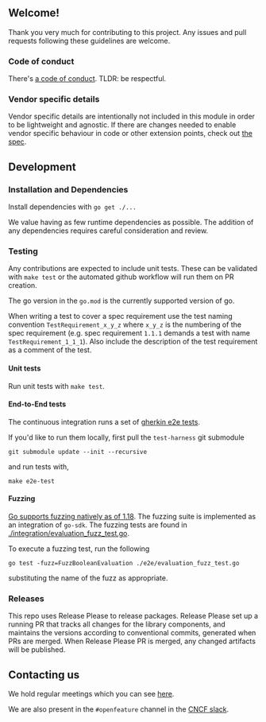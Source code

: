 ## Welcome!

Thank you very much for contributing to this project. Any issues and pull requests following these guidelines are welcome.

### Code of conduct

There's [a code of conduct](https://github.com/open-feature/.github/blob/main/CODE_OF_CONDUCT.md).
TLDR: be respectful.

### Vendor specific details

Vendor specific details are intentionally not included in this module in order to be lightweight and agnostic.
If there are changes needed to enable vendor specific behaviour in code or other extension points, check out [the spec](https://github.com/open-feature/spec).

## Development

### Installation and Dependencies

Install dependencies with `go get ./...`

We value having as few runtime dependencies as possible. The addition of any dependencies requires careful consideration and review.

### Testing

Any contributions are expected to include unit tests. These can be validated with `make test` or the automated github workflow will run them on PR creation.

The go version in the `go.mod` is the currently supported version of go.

When writing a test to cover a spec requirement use the test naming convention `TestRequirement_x_y_z` where `x_y_z` is the numbering of the spec requirement (e.g. spec requirement `1.1.1` demands a test with name `TestRequirement_1_1_1`). Also include the description of the test requirement as a comment of the test.

#### Unit tests

Run unit tests with `make test`.

#### End-to-End tests

The continuous integration runs a set of [gherkin e2e tests](https://github.com/open-feature/test-harness/blob/main/features).

If you'd like to run them locally, first pull the `test-harness` git submodule

```
git submodule update --init --recursive
```

and run tests with,
```
make e2e-test
```

#### Fuzzing

[Go supports fuzzing natively as of 1.18](https://go.dev/security/fuzz/).
The fuzzing suite is implemented as an integration of `go-sdk`.
The fuzzing tests are found in [./integration/evaluation_fuzz_test.go](./e2e/evaluation_fuzz_test.go).


To execute a fuzzing test, run the following
```
go test -fuzz=FuzzBooleanEvaluation ./e2e/evaluation_fuzz_test.go
```
substituting the name of the fuzz as appropriate.

### Releases

This repo uses Release Please to release packages. Release Please set up a running PR that tracks all changes for the library components, and maintains the versions according to conventional commits, generated when PRs are merged.
When Release Please PR is merged, any changed artifacts will be published.

## Contacting us

We hold regular meetings which you can see [here](https://github.com/open-feature/community/#meetings-and-events).

We are also present in the `#openfeature` channel in the [CNCF slack](https://slack.cncf.io/).
